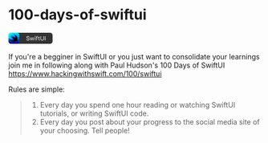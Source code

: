 # 100-days-of-swiftui

<img src="./Assets/swiftui-badge.png" width="88px" />

If you're a begginer in SwiftUI or you just want to consolidate your learnings join me in following along with Paul Hudson's 100 Days of SwiftUI https://www.hackingwithswift.com/100/swiftui

Rules are simple:
> 1. Every day you spend one hour reading or watching SwiftUI tutorials, or writing SwiftUI code.
> 2. Every day you post about your progress to the social media site of your choosing. Tell people!
